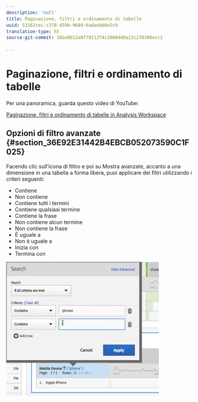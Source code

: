 ```yaml
---
description: 'null'
title: Paginazione, filtri e ordinamento di tabelle
uuid: 53263cec-c378-459b-9689-6adaeb66e5c9
translation-type: ht
source-git-commit: 16ba0b12e0f70112f4c10804d0a13c278388ecc2

---
```



# Paginazione, filtri e ordinamento di tabelle

Per una panoramica, guarda questo video di YouTube:

[Paginazione, filtri e ordinamento di tabelle in Analysis Workspace](https://www.youtube.com/watch?v=2zxpRPCGspg)

## Opzioni di filtro avanzate {#section_36E92E31442B4EBCB052073590C1F025}

Facendo clic sull’icona di filtro e poi su Mostra avanzate, accanto a una dimensione in una tabella a forma libera, puoi applicare dei filtri utilizzando i criteri seguenti:

* Contiene
* Non contiene
* Contiene tutti i termini
* Contiene qualsiasi termine
* Contiene la frase
* Non contiene alcun termine
* Non contiene la frase
* È uguale a
* Non è uguale a
* Inizia con
* Termina con

![](assets/advanced-filter.png)

